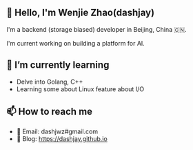 ## 👋 Hello, I'm Wenjie Zhao(dashjay)

I'm a backend (storage biased) developer in Beijing, China 🇨🇳.

I'm current working on building a platform for AI.

## 🌱 I’m currently learning

* Delve into Golang, C++
* Learning some about Linux feature about I/O 

## 📫 How to reach me

* 📧 Email: dashjwz#gmail.com
* 📝 Blog: https://dashjay.github.io



